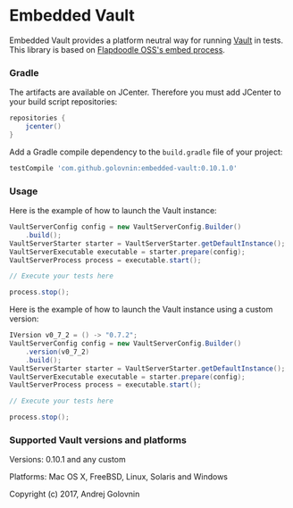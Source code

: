 # Embedded Vault

Embedded Vault provides a platform neutral way for running [Vault](https://www.vaultproject.io) in tests.
This library is based on [Flapdoodle OSS's embed process](https://github.com/flapdoodle-oss/de.flapdoodle.embed.process). 

### Gradle

The artifacts are available on JCenter. Therefore you must add JCenter to
your build script repositories:
```groovy
repositories {
    jcenter()
}
```
Add a Gradle compile dependency to the `build.gradle` file of your project:
```groovy
testCompile 'com.github.golovnin:embedded-vault:0.10.1.0'
```

### Usage

Here is the example of how to launch the Vault instance:
```java
VaultServerConfig config = new VaultServerConfig.Builder()
    .build();
VaultServerStarter starter = VaultServerStarter.getDefaultInstance();
VaultServerExecutable executable = starter.prepare(config);
VaultServerProcess process = executable.start();

// Execute your tests here

process.stop();
```
Here is the example of how to launch the Vault instance using a custom version:
```java
IVersion v0_7_2 = () -> "0.7.2";
VaultServerConfig config = new VaultServerConfig.Builder()
    .version(v0_7_2)
    .build();
VaultServerStarter starter = VaultServerStarter.getDefaultInstance();
VaultServerExecutable executable = starter.prepare(config);
VaultServerProcess process = executable.start();

// Execute your tests here

process.stop();
```

### Supported Vault versions and platforms

Versions: 0.10.1 and any custom

Platforms: Mac OS X, FreeBSD, Linux, Solaris and Windows


Copyright (c) 2017, Andrej Golovnin
